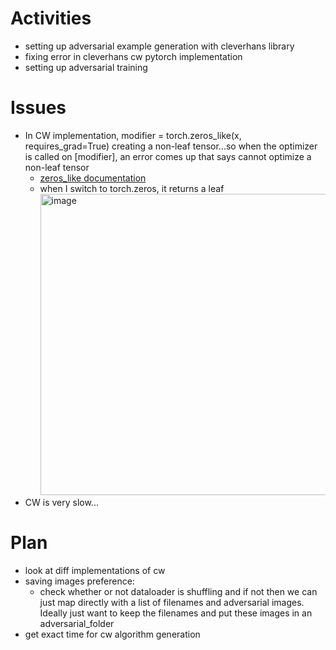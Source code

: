 # Activities
* setting up adversarial example generation with cleverhans library
* fixing error in cleverhans cw pytorch implementation
* setting up adversarial training

# Issues
* In CW implementation, modifier = torch.zeros_like(x, requires_grad=True) creating a non-leaf tensor...so when the optimizer is called on [modifier], an error comes up that says cannot optimize a non-leaf tensor
  * [zeros_like documentation](https://pytorch.org/docs/stable/generated/torch.zeros_like.html)  
  * when I switch to torch.zeros, it returns a leaf        
    <img width="482" alt="image" src="https://github.com/christymarc/ARCS_Reports/assets/70297740/2f692979-f116-44d3-9026-d2255e4d3dfa">
* CW is very slow...

# Plan
* look at diff implementations of cw
* saving images preference:
  * check whether or not dataloader is shuffling and if not then we can just map directly with a list of filenames and adversarial images. Ideally just want to keep the filenames and put these images in an adversarial_folder
* get exact time for cw algorithm generation
